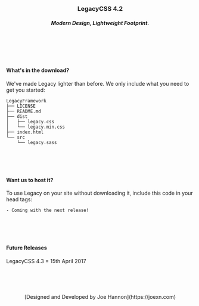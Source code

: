 <br><br><br>

<h3 align="center">LegacyCSS 4.2</h3>
<h5 align="center">Modern Design, Lightweight Footprint.</h5>

<br><br><br><br>

#### What's in the download?

We've made Legacy lighter than before. We only include what you need to get you started:

```
LegacyFramework
├── LICENSE
├── README.md
├── dist
│   ├── legacy.css
│   └── legacy.min.css
├── index.html
└── src
    └── legacy.sass
```

<br><br><br>


#### Want us to host it?

To use Legacy on your site without downloading it, include this code in your head tags:

    - Coming with the next release!

<br><br><br>

#### Future Releases

LegacyCSS 4.3 = 15th April 2017

<br><br><br>


<center>[Designed and Developed by Joe Hannon](https://joexn.com)</center>
